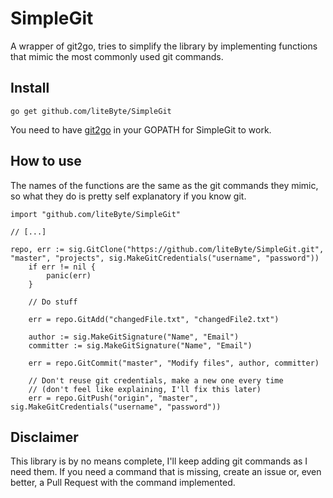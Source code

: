 # SimpleGit
A wrapper of git2go, tries to simplify the library by implementing
functions that mimic the most commonly used git commands.

## Install
```
go get github.com/liteByte/SimpleGit
```

You need to have [git2go](https://github.com/libgit2/git2go) in your
GOPATH for SimpleGit to work.

## How to use
The names of the functions are the same as the git commands they mimic,
so what they do is pretty self explanatory if you know git.

```
import "github.com/liteByte/SimpleGit"

// [...]

repo, err := sig.GitClone("https://github.com/liteByte/SimpleGit.git", "master", "projects", sig.MakeGitCredentials("username", "password"))
	if err != nil {
		panic(err)
	}

	// Do stuff

	err = repo.GitAdd("changedFile.txt", "changedFile2.txt")

	author := sig.MakeGitSignature("Name", "Email")
	committer := sig.MakeGitSignature("Name", "Email")

	err = repo.GitCommit("master", "Modify files", author, committer)

	// Don't reuse git credentials, make a new one every time
	// (don't feel like explaining, I'll fix this later)
	err = repo.GitPush("origin", "master", sig.MakeGitCredentials("username", "password"))

```

## Disclaimer
This library is by no means complete, I'll keep adding git commands as I
need them. If you need a command that is missing, create an issue or,
even better, a Pull Request with the command implemented.